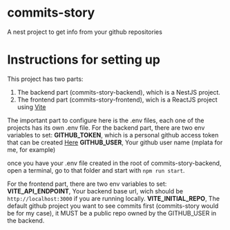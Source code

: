 # commits-story
A nest project to get info from your github repositories

# Instructions for setting up
This project has two parts:
1. The backend part (commits-story-backend), which is a NestJS project.
2. The frontend part (commits-story-frontend), wich is a ReactJS project using [Vite](https://vitejs.dev/)

The important part to configure here is the .env files, each one of the projects has its own .env file.
For the backend part, there are two env variables to set:
**GITHUB_TOKEN**, which is a personal github access token that can be created [Here](https://github.com/settings/tokens)
**GITHUB_USER**, Your github user name (mplata for me, for example)

once you have your .env file created in the root of commits-story-backend, open a terminal, go to that folder and start
with `npm run start`.

For the frontend part, there are two env variables to set:
**VITE_API_ENDPOINT**, Your backend base url, wich should be `http://localhost:3000` if you are running locally.
**VITE_INITIAL_REPO**, The default github project you want to see commits first (commits-story would be for my case), it MUST be a public repo owned by the GITHUB_USER
in the backend.